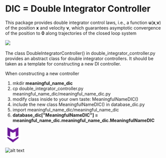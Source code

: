 # DIC = Double Integrator Controller

This package provides double integrator control laws, i.e., a function **u**(**x**,**v**) of the position **x** and velocity **v**, which guarantees asymptotic convergence of the position to **0** along trajectories of the closed loop system

<img src="https://latex.codecogs.com/svg.latex?\begin{align}&space;&\dot{\mathbf{p}}(t)&space;=&space;\mathbf{v}(t)&space;\notag&space;\\&space;&\dot{\mathbf{v}}(t)&space;=&space;\mathbf{u}(\mathbf{p}(t),\mathbf{v}(t))&space;\notag&space;\end{align}">

The class DoubleIntegratorController() in double_integrator_controller.py provides an abstract class for double integrator controllers. It should be taken as a template for constructing a new DI controller.

When constructing a new controller

1. mkdir **meaningful_name_dic**
2. cp double_integrator_controller.py meaningful_name_dic/meaningful_name_dic.py
3. modify class inside to your own taste: MeaningfulNameDIC()
4. include the new class MeaningfulNameDIC() in database_dic.py
  1. import meaningful_name_dic/meaningful_name_dic
  2. **database_dic["MeaningfulNameDIC"] = meaningful_name_dic.meaningful_name_dic.MeaningfulNameDIC**


![alt text][logo2]

[logo2]: https://github.com/adam-p/markdown-here/raw/master/src/common/images/icon48.png "Logo Title Text 2"

![alt text][logo]

[logo]: https://latex.codecogs.com/png.latex?\begin{align}&space;&\dot{\mathbf{p}}(t)&space;=&space;\mathbf{v}(t)&space;\notag&space;\\&space;&\dot{\mathbf{v}}(t)&space;=&space;\mathbf{u}(\mathbf{p}(t),\mathbf{v}(t))&space;\notag&space;\end{align} "Logo Title Text 2"
